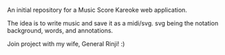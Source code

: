 An initial repository for a Music Score Kareoke web application.

The idea is to write music and save it as a midi/svg. svg being the notation background, words, and annotations.

Join project with my wife, General Rinji! :)
